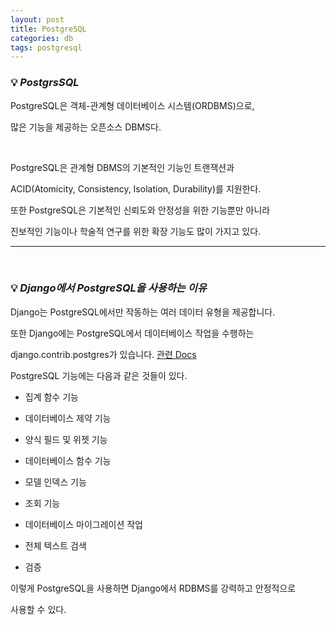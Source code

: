```yaml
---
layout: post
title: PostgreSQL
categories: db
tags: postgresql
---
```


### 💡 ***PostgrsSQL***
PostgreSQL은 객체-관계형 데이터베이스 시스템(ORDBMS)으로, 

많은 기능을 제공하는 오픈소스 DBMS다.

<br>

PostgreSQL은 관계형 DBMS의 기본적인 기능인 트랜잭션과 

ACID(Atomicity, Consistency, Isolation, Durability)를 지원한다.

또한 PostgreSQL은 기본적인 신뢰도와 안정성을 위한 기능뿐만 아니라 

진보적인 기능이나 학술적 연구를 위한 확장 기능도 많이 가지고 있다.

---

<br>  

### 💡 ***Django에서 PostgreSQL을 사용하는 이유***

Django는 PostgreSQL에서만 작동하는 여러 데이터 유형을 제공합니다. 

또한 Django에는 PostgreSQL에서 데이터베이스 작업을 수행하는 

django.contrib.postgres가 있습니다. [관련 Docs](https://docs.djangoproject.com/en/3.0/ref/contrib/postgres/)

PostgreSQL 기능에는 다음과 같은 것들이 있다.

- 집계 함수 기능

- 데이터베이스 제약 기능

- 양식 필드 및 위젯 기능

- 데이터베이스 함수 기능

- 모델 인덱스 기능

- 조회 기능

- 데이터베이스 마이그레이션 작업

- 전체 텍스트 검색

- 검증

이렇게 PostgreSQL을 사용하면 Django에서 RDBMS를 강력하고 안정적으로 

사용할 수 있다.